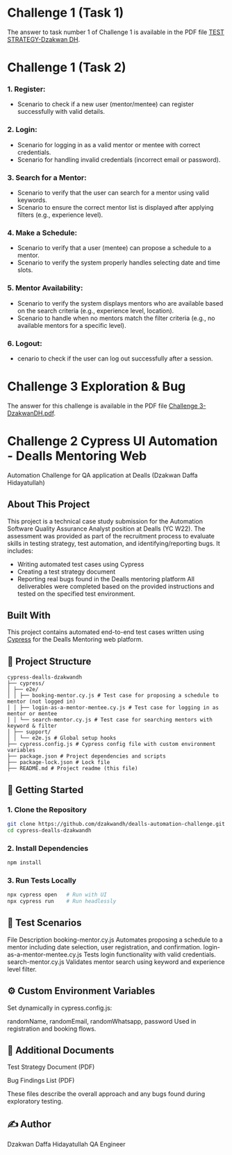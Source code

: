 # Challenge 1 (Task 1)
The answer to task number 1 of Challenge 1 is available in the PDF file [TEST STRATEGY-Dzakwan DH](https://github.com/dzakwandh/dealls-automation-challenge/blob/main/TEST%20STRATEGY-Dzakwan%20DH.pdf).

# Challenge 1 (Task 2)
### 1. Register:
* Scenario to check if a new user (mentor/mentee) can register successfully with valid details.
### 2. Login:
* Scenario for logging in as a valid mentor or mentee with correct credentials.
* Scenario for handling invalid credentials (incorrect email or password).
### 3. Search for a Mentor:
* Scenario to verify that the user can search for a mentor using valid keywords.
* Scenario to ensure the correct mentor list is displayed after applying filters (e.g., experience level).
### 4. Make a Schedule:
* Scenario to verify that a user (mentee) can propose a schedule to a mentor.
* Scenario to verify the system properly handles selecting date and time slots.
### 5. Mentor Availability:
* Scenario to verify the system displays mentors who are available based on the search criteria (e.g., experience level, location).
* Scenario to handle when no mentors match the filter criteria (e.g., no available mentors for a specific level).
### 6. Logout:
* cenario to check if the user can log out successfully after a session.

# Challenge 3 Exploration & Bug
The answer for this challenge is available in the PDF file [Challenge 3-DzakwanDH.pdf](https://github.com/dzakwandh/dealls-automation-challenge/blob/main/Challenge%203-DzakwanDH.pdf). 

# Challenge 2 Cypress UI Automation - Dealls Mentoring Web

Automation Challenge for QA application at Dealls (Dzakwan Daffa Hidayatullah)
## About This Project
This project is a technical case study submission for the Automation Software Quality Assurance Analyst position at Dealls (YC W22).
The assessment was provided as part of the recruitment process to evaluate skills in testing strategy, test automation, and identifying/reporting bugs. It includes:
* Writing automated test cases using Cypress
* Creating a test strategy document
* Reporting real bugs found in the Dealls mentoring platform
All deliverables were completed based on the provided instructions and tested on the specified test environment.

## Built With
This project contains automated end-to-end test cases written using [Cypress](https://www.cypress.io/) for the Dealls Mentoring web platform.
## 📁 Project Structure
```
cypress-dealls-dzakwandh
├── cypress/
│ ├── e2e/
│ │ ├── booking-mentor.cy.js # Test case for proposing a schedule to mentor (not logged in)
│ │ ├── login-as-a-mentor-mentee.cy.js # Test case for logging in as mentor or mentee
│ │ └── search-mentor.cy.js # Test case for searching mentors with keyword & filter
│ ├── support/
│ │ └── e2e.js # Global setup hooks
├── cypress.config.js # Cypress config file with custom environment variables
├── package.json # Project dependencies and scripts
├── package-lock.json # Lock file
├── README.md # Project readme (this file)
```

## 🚀 Getting Started

### 1. Clone the Repository
```bash
git clone https://github.com/dzakwandh/dealls-automation-challenge.git
cd cypress-dealls-dzakwandh
```

### 2. Install Dependencies
```bash
npm install
```
### 3. Run Tests Locally
```bash
npx cypress open   # Run with UI
npx cypress run    # Run headlessly
```
## 🧪 Test Scenarios
File	Description
booking-mentor.cy.js	Automates proposing a schedule to a mentor including date selection, user registration, and confirmation.
login-as-a-mentor-mentee.cy.js	Tests login functionality with valid credentials.
search-mentor.cy.js	Validates mentor search using keyword and experience level filter.

## ⚙️ Custom Environment Variables
Set dynamically in cypress.config.js:

randomName, randomEmail, randomWhatsapp, password
Used in registration and booking flows.

## 📎 Additional Documents
Test Strategy Document (PDF)

Bug Findings List (PDF)

These files describe the overall approach and any bugs found during exploratory testing.

## ✍️ Author
Dzakwan Daffa Hidayatullah
QA Engineer
